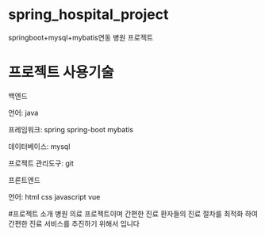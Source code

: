# spring_hospital_project
springboot+mysql+mybatis연동 병원 프로젝트
# 프로젝트 사용기술
백엔드

언어: java

프레임워크: spring spring-boot mybatis

데이터베이스:  mysql

프로젝트 관리도구: git

프론트엔드

언어: html css javascript vue

#프로젝트 소개
병원 의료 프로젝트이며 간편한 진료 환자들의 진료 절차를 최적화 하여 간편한 진료 서비스를 추진하기 위해서 입니다
